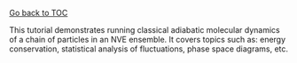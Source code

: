 [Go back to TOC](../../../../README.md)

This tutorial demonstrates running classical adiabatic molecular dynamics of a chain of particles in an NVE ensemble.
It covers topics such as: energy conservation, statistical analysis of fluctuations, phase space diagrams, etc.

